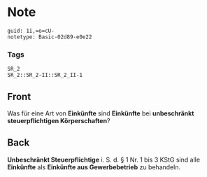 # Note
```
guid: 1i,=o=cU-
notetype: Basic-02d89-e0e22
```

### Tags
```
SR_2
SR_2::SR_2-II::SR_2_II-1
```

## Front
Was für eine Art von <b>Einkünfte</b> sind <b>Einkünfte</b> bei
<b>unbeschränkt steuerpflichtigen Körperschaften</b>?

## Back
<b>Unbeschränkt Steuerpflichtige</b> i. S. d. § 1 Nr. 1 bis 3 KStG
sind alle <b>Einkünfte</b> als <b>Einkünfte aus Gewerbebetrieb</b>
zu behandeln.
